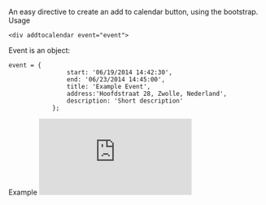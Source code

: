 An easy directive to create an add to calendar button, using the bootstrap.   
Usage   
```
<div addtocalendar event="event">
```
Event is an object:   
```
event = {
                start: '06/19/2014 14:42:30',
                end: '06/23/2014 14:45:00',
                title: 'Example Event',
                address:'Hoofdstraat 28, Zwolle, Nederland',
                description: 'Short description'
            };
```
Example ![here](http://home.brantje.com/add-to-calendar/index.html)
